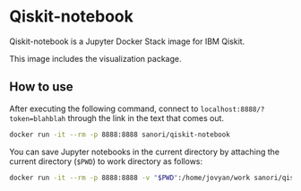 # Qiskit-notebook

Qiskit-notebook is a Jupyter Docker Stack image for IBM Qiskit.

This image includes the visualization package.

## How to use
After executing the following command, connect to `localhost:8888/?token=blahblah` through the link in the text that comes out.
```sh
docker run -it --rm -p 8888:8888 sanori/qiskit-notebook
```

You can save Jupyter notebooks in the current directory by attaching the current directory (`$PWD`) to work directory as follows:
```sh
docker run -it --rm -p 8888:8888 -v "$PWD":/home/jovyan/work sanori/qiskit-notebook
```
